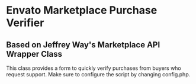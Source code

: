 # Envato Marketplace Purchase Verifier
## Based on Jeffrey Way's Marketplace API Wrapper Class

This class provides a form to quickly verify purchases from buyers who request support. 
Make sure to configure the script by changing config.php.
